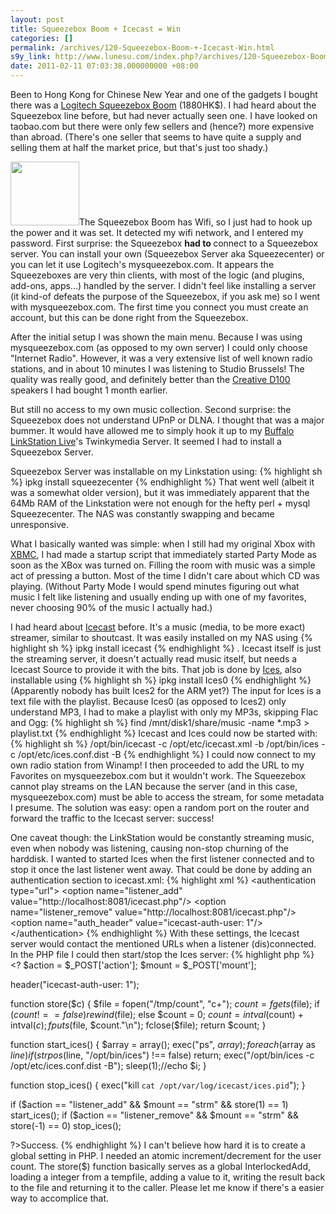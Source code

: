 ```yaml
---
layout: post
title: Squeezebox Boom + Icecast = Win
categories: []
permalink: /archives/120-Squeezebox-Boom-+-Icecast-Win.html
s9y_link: http://www.lunesu.com/index.php?/archives/120-Squeezebox-Boom-+-Icecast-Win.html
date: 2011-02-11 07:03:38.000000000 +08:00
---
```

Been to Hong Kong for Chinese New Year and one of the gadgets I bought there was a <a href="http://www.logitech.com/en-us/speakers-audio/wireless-music-systems/devices/4707" title="Logitech Squeezebox Boom">Logitech Squeezebox Boom</a> (1880HK$). I had heard about the Squeezebox line before, but had never actually seen one. I have looked on taobao.com but there were only few sellers and (hence?) more expensive than abroad. (There's one seller that seems to have quite a supply and selling them at half the market price, but that's just too shady.)

<!-- s9ymdb:143 --><img class="serendipity_image_right" width="110" height="102"  src="http://www.lunesu.com/uploads/180px-Boom_200.serendipityThumb.jpg"  alt="" />The Squeezebox Boom has Wifi, so I just had to hook up the power and it was set. It detected my wifi network, and I entered my password. First surprise: the Squeezebox <strong>had to </strong>connect to a Squeezebox server. You can install your own (Squeezebox Server aka Squeezecenter) or you can let it use Logitech's mysqueezebox.com. It appears the Squeezeboxes are very thin clients, with most of the logic (and plugins, add-ons, apps...) handled by the server. I didn't feel like installing a server (it kind-of defeats the purpose of the Squeezebox, if you ask me) so I went with mysqueezebox.com. The first time you connect you must create an account, but this can be done right from the Squeezebox.

After the initial setup I was shown the main menu. Because I was using mysqueezebox.com (as opposed to my own server) I could only choose "Internet Radio". However, it was a very extensive list of well known radio stations, and in about 10 minutes I was listening to Studio Brussels! The quality was really good, and definitely better than the <a href="http://us.store.creative.com/Creative-D100-Wireless-Bluetooth-Speakers-Black/M/B003N9SR00.htm" title="Creative Labs D100">Creative D100</a> speakers I had bought 1 month earlier.

But still no access to my own music collection. Second surprise: the Squeezebox does not understand UPnP or DLNA. I thought that was a major bummer. It would have allowed me to simply hook it up to my <a href="http://www.buffalotech.com/products/network-storage/home-and-small-office/linkstation-live-ls-chl/" title="Buffalo LinkStation Live">Buffalo LinkStation Live</a>'s Twinkymedia Server. It seemed I had to install a Squeezebox Server.

Squeezebox Server was installable on my Linkstation using:
{% highlight sh %}
ipkg install squeezecenter
{% endhighlight %}
That went well (albeit it was a somewhat older version), but it was immediately apparent that the 64Mb RAM of the Linkstation were not enough for the hefty perl + mysql Squeezecenter. The NAS was constantly swapping and became unresponsive.

What I basically wanted was simple: when I still had my original Xbox with <a href="http://xbmc.org/" title="XBox Media Center">XBMC</a>, I had made a startup script that immediately started Party Mode as soon as the XBox was turned on. Filling the room with music was a simple act of pressing a button. Most of the time I didn't care about which CD was playing. (Without Party Mode I would spend minutes figuring out what music I felt like listening and usually ending up with one of my favorites, never choosing 90% of the music I actually had.)

I had heard about <a href="http://www.icecast.org/" title="Icecast.org">Icecast</a> before. It's a music (media, to be more exact) streamer, similar to shoutcast. It was easily installed on my NAS using
{% highlight sh %}
ipkg install icecast
{% endhighlight %}
. Icecast itself is just the streaming server, it doesn't actually read music itself, but needs a Icecast Source to provide it with the bits. That job is done by <a href="http://www.icecast.org/ices.php" title="Icecast Source">Ices</a>, also installable using
{% highlight sh %}
ipkg install Ices0
{% endhighlight %}
(Apparently nobody has built Ices2 for the ARM yet?) The input for Ices is a text file with the playlist. Because Ices0 (as opposed to Ices2) only understand MP3, I had to make a playlist with only my MP3s, skipping Flac and Ogg:
{% highlight sh %}
find /mnt/disk1/share/music -name \*.mp3 &gt; playlist.txt
{% endhighlight %}
Icecast and Ices could now be started with:
{% highlight sh %}
/opt/bin/icecast -c /opt/etc/icecast.xml -b
/opt/bin/ices -c /opt/etc/ices.conf.dist -B
{% endhighlight %}
I could now connect to my own radio station from Winamp! I then proceeded to add the URL to my Favorites on mysqueezebox.com but it wouldn't work. The Squeezebox cannot play streams on the LAN because the server (and in this case, mysqueezebox.com) must be able to access the stream, for some metadata I presume. The solution was easy: open a random port on the router and forward the traffic to the Icecast server: success!

One caveat though: the LinkStation would be constantly streaming music, even when nobody was listening, causing non-stop churning of the harddisk. I wanted to started Ices when the first listener connected and to stop it once the last listener went away. That could be done by adding an authentication section to icecast.xml:
{% highlight xml %}
&lt;authentication type="url"&gt;
  &lt;option name="listener_add" value="http://localhost:8081/icecast.php"/&gt;
  &lt;option name="listener_remove" value="http://localhost:8081/icecast.php"/&gt;
  &lt;option name="auth_header" value="icecast-auth-user: 1"/&gt;
&lt;/authentication&gt;
{% endhighlight %}
With these settings, the Icecast server would contact the mentioned URLs when a listener (dis)connected. In the PHP file I could then start/stop the Ices server:
{% highlight php %}
&lt;?
$action = $_POST['action'];
$mount = $_POST['mount'];

header("icecast-auth-user: 1");

function store($c)
{
  $file = fopen("/tmp/count", "c+");
  $count = fgets($file);
  if ($count !== false)
    rewind($file);
  else
    $count = 0;
  $count = intval($count) + intval($c);
  fputs($file, $count."\n");
  fclose($file);
  return $count;
}

function start_ices()
{
  $array = array();
  exec("ps", $array);
  foreach($array as $line)
    if (strpos($line, "/opt/bin/ices") !== false)
      return;
  exec("/opt/bin/ices -c /opt/etc/ices.conf.dist -B");
  sleep(1);//echo $i;
}

function stop_ices()
{
  exec("kill `cat /opt/var/log/icecast/ices.pid`");
}

if ($action == "listener_add" && $mount == "strm" && store(1) == 1)
  start_ices();
if ($action == "listener_remove" && $mount == "strm" && store(-1) == 0)
  stop_ices();

?&gt;Success.
{% endhighlight %}
I can't believe how hard it is to create a global setting in PHP. I needed an atomic increment/decrement for the user count. The store($) function basically serves as a global InterlockedAdd, loading a integer from a tempfile, adding a value to it, writing the result back to the file and returning it to the caller.  Please let me know if there's a easier way to accomplice that.
